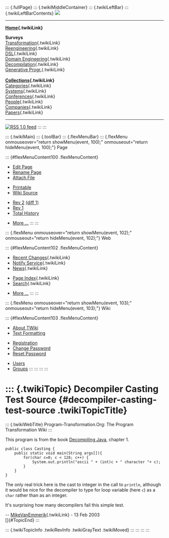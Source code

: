 ::: {.fullPage}
::: {.twikiMiddleContainer}
::: {.twikiLeftBar}
::: {.twikiLeftBarContents}
![](../pub/transformation.gif)

------------------------------------------------------------------------

**[Home](WebHome){.twikiLink}**

**Surveys**\
[Transformation](ProgramTransformation){.twikiLink}\
[Reengineering](ReengineeringWiki){.twikiLink}\
[DSL](DomainSpecificLanguages){.twikiLink}\
[Domain Engineering](DomainEngineering){.twikiLink}\
[Decompilation](DeCompilation){.twikiLink}\
[Generative Progr.](GenerativeProgrammingWiki){.twikiLink}\
\
**[Collections](CategoryCollection){.twikiLink}**\
[Categories](CategoryCategory){.twikiLink}\
[Systems](TransformationSystems){.twikiLink}\
[Conferences](TransformationConferences){.twikiLink}\
[People](TransformationPeople){.twikiLink}\
[Companies](TransformationCompanies){.twikiLink}\
[Papers](CategoryPaper){.twikiLink}

------------------------------------------------------------------------

[![](../pub/rss.gif "RSS 1.0 feed")](WebRss@skin=rss)
:::
:::

::: {.twikiMain}
::: {.toolBar}
::: {.flexMenuBar}
::: {.flexMenu onmouseover="return showMenu(event, 100);" onmouseout="return hideMenu(event, 100);"}
Page

::: {#flexMenuContent100 .flexMenuContent}
-   [Edit
    Page](http://www.program-transformation.org/edit/Transform/DecompilerCastingTestSource?t=1536826463)
-   [Rename
    Page](http://www.program-transformation.org/rename/Transform/DecompilerCastingTestSource)
-   [Attach
    File](http://www.program-transformation.org/attach/Transform/DecompilerCastingTestSource)

<!-- -->

-   [Printable](http://www.program-transformation.org/view/Transform/DecompilerCastingTestSource?skin=print.pattern)
-   [Wiki
    Source](http://www.program-transformation.org/view/Transform/DecompilerCastingTestSource?skin=text&raw=on&contenttype=text/plain)

<!-- -->

-   [Rev
    2](http://www.program-transformation.org/view/Transform/DecompilerCastingTestSource?rev=1.2)
    [(diff 1)](http://www.program-transformation.org/rdiff/Transform/DecompilerCastingTestSource?rev1=1.2&rev2=1.1)
-   [Rev
    1](http://www.program-transformation.org/view/Transform/DecompilerCastingTestSource?rev=1.1)
-   [Total
    History](http://www.program-transformation.org/rdiff/Transform/DecompilerCastingTestSource)

<!-- -->

-   [More
    \...](http://www.program-transformation.org/oops/Transform/DecompilerCastingTestSource?template=oopsmore&param1=1.2&param2=1.2)
:::
:::

::: {.flexMenu onmouseover="return showMenu(event, 102);" onmouseout="return hideMenu(event, 102);"}
Web

::: {#flexMenuContent102 .flexMenuContent}
-   [Recent Changes](WebChanges){.twikiLink}
-   [Notify Service](WebNotify){.twikiLink}
-   [News](WebNews){.twikiLink}

<!-- -->

-   [Page Index](WebIndex){.twikiLink}
-   [Search](WebSearch){.twikiLink}

<!-- -->

-   [More
    \...](http://www.program-transformation.org/oops/Transform/DecompilerCastingTestSource?template=oopsmore&param1=1.2&param2=1.2)
:::
:::

::: {.flexMenu onmouseover="return showMenu(event, 103);" onmouseout="return hideMenu(event, 103);"}
Wiki

::: {#flexMenuContent103 .flexMenuContent}
-   [About
    TWiki](http://www.program-transformation.org/view/TWiki/WebHome)
-   [Text
    Formatting](http://www.program-transformation.org/view/TWiki/TextFormattingRules)

<!-- -->

-   [Registration](http://www.program-transformation.org/view/TWiki/TWikiRegistration)
-   [Change
    Password](http://www.program-transformation.org/view/TWiki/ChangePassword)
-   [Reset
    Password](http://www.program-transformation.org/view/TWiki/ResetPassword)

<!-- -->

-   [Users](http://www.program-transformation.org/view/Main/TWikiUsers)
-   [Groups](http://www.program-transformation.org/view/Main/TWikiGroups)
:::
:::
:::
:::

::: {.twikiTopic}
Decompiler Casting Test Source {#decompiler-casting-test-source .twikiTopicTitle}
==============================

::: {.twikiWebTitle}
Program-Transformation.Org: The Program Transformation Wiki
:::

This program is from the book [Decompiling
Java](http://www.riis.com/depile.html), chapter 1.

    public class Casting {
        public static void main(String args[]){
            for(char c=0; c < 128; c++) {
                System.out.println("ascii " + (int)c + " character "+ c);
            }
        }
    }

The only real trick here is the cast to integer in the call to
`println`, although it would be nice for the decompiler to type for loop
variable (here `c`) as a `char` rather than as an integer.

It\'s surprising how many decompilers fail this simple test.

\-- [MikeVanEmmerik](../Main/MikeVanEmmerik){.twikiLink} - 13 Feb 2003\
[]{#TopicEnd}
:::

::: {.twikiTopicInfo .twikiRevInfo .twikiGrayText .twikiMoved}
:::
:::
:::
:::
